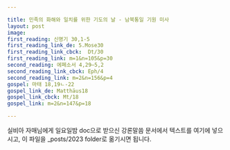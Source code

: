 ```yaml
---

title: 민족의 화해와 일치를 위한 기도의 날 - 남북통일 기원 미사
layout: post 
image: 
first_reading: 신명기 30,1-5
first_reading_link_de: 5.Mose30
first_reading_link_cbck:  Dt/30
first_reading_link: m=1&n=105&p=30
second_reading: 에페소서 4,29―5,2 
second_reading_link_cbck: Eph/4
second_reading_link: m=2&n=156&p=4
gospel: 마태 18,19ㄴ-22
gospel_link_de: Matthäus18
gospel_link_cbck: Mt/18
gospel_link: m=2&n=147&p=18

---
```



실비아 자매님에게 일요일밤 doc으로 받으신
강론말씀 문서에서
텍스트를 여기에 넣으시고,
이 파일을 _posts/2023 folder로 옮기시면 됩니다.
